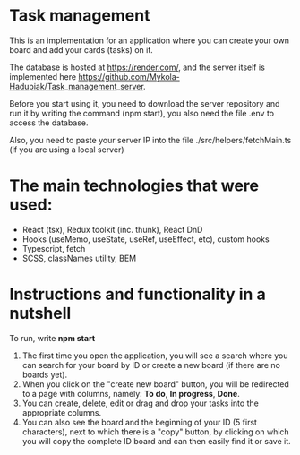 # Task management
This is an implementation for an application where you can create your own board and add your cards (tasks) on it.

The database is hosted at https://render.com/, and the server itself is implemented here https://github.com/Mykola-Hadupiak/Task_management_server.

Before you start using it, you need to download the server repository and run it by writing the command (npm start), you also need the file .env to access the database.

Also, you need to paste your server IP into the file ./src/helpers/fetchMain.ts (if you are using a local server)

# The main technologies that were used:
* React (tsx), Redux toolkit (inc. thunk), React DnD
* Hooks (useMemo, useState, useRef, useEffect, etc), custom hooks
* Typescript, fetch
* SCSS, classNames utility, BEM

# Instructions and functionality in a nutshell

To run, write **npm start**

1. The first time you open the application, you will see a search where you can search for your board by ID or create a new board (if there are no boards yet).
2. When you click on the "create new board" button, you will be redirected to a page with columns, namely: **To do**, **In progress**, **Done**.
3. You can create, delete, edit or drag and drop your tasks into the appropriate columns.
4. You can also see the board and the beginning of your ID (5 first characters), next to which there is a "copy" button, by clicking on which you will copy the complete ID board and can then easily find it or save it.
